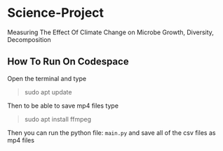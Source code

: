 # Science-Project

Measuring The Effect Of Climate Change on Microbe Growth, Diversity, Decomposition 

## How To Run On Codespace

Open the terminal and type

> sudo apt update

Then to be able to save mp4 files type

> sudo apt install ffmpeg

Then you can run the python file: `main.py` and save all of the csv files as mp4 files